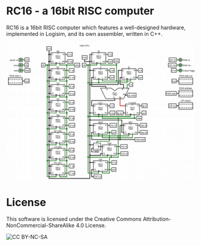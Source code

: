# RC16 - a 16bit RISC computer

RC16 is a 16bit RISC computer which features a well-designed hardware, implemented in Logisim, and its own assembler, written in C++.

![](imgs/cpu.png)

# License

This software is licensed under the Creative Commons Attribution-NonCommercial-ShareAlike 4.0 License.

![CC BY-NC-SA](https://i.creativecommons.org/l/by-nc-sa/4.0/88x31.png)